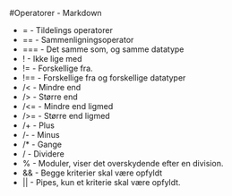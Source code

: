 #Operatorer - Markdown

* = - Tildelings operatorer
* == -  Sammenligningsoperator
* === - Det samme som, og samme datatype
* ! - Ikke lige med 
* != - Forskellige fra.
* !== - Forskellige fra og forskellige datatyper
* /< - Mindre end
* /> - Større end
* /<= - Mindre end ligmed
* />= - Større end ligmed
* /+ - Plus
* /- - Minus
* /* - Gange
* / - Dividere
* % - Moduler, viser det overskydende efter en division.
* && - Begge kriterier skal være opfyldt
* || - Pipes, kun et kriterie skal være opfyldt.
